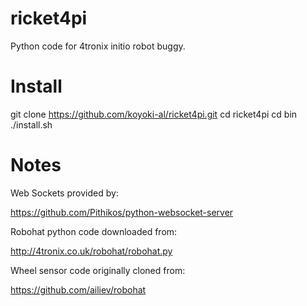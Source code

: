# ricket4pi

Python code for 4tronix initio robot buggy.

# Install

git clone https://github.com/koyoki-al/ricket4pi.git
cd ricket4pi
cd bin
./install.sh


# Notes

Web Sockets provided by:

https://github.com/Pithikos/python-websocket-server

Robohat python code downloaded from:

http://4tronix.co.uk/robohat/robohat.py

Wheel sensor code originally cloned from:

https://github.com/ailiev/robohat

